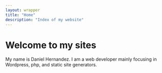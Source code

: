 ```yaml
---
layout: wrapper
title: "Home"
description: "Index of my website"
---
```


<h1> Welcome to my sites</h1>

<p>My name is Daniel Hernandez. I am a web developer mainly focusing in Wordpress, php, and static site generators.</p>

